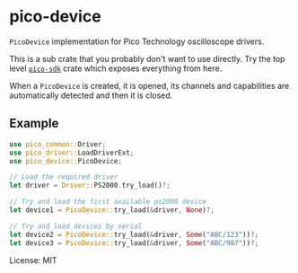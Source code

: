 # pico-device

`PicoDevice` implementation for Pico Technology oscilloscope drivers.

This is a sub crate that you probably don't want to use directly. Try the top level
[`pico-sdk`](https://crates.io/crates/pico-sdk) crate which exposes everything from here.

When a `PicoDevice` is created, it is opened, its channels and capabilities are
automatically detected and then it is closed.

## Example
```rust
use pico_common::Driver;
use pico_driver::LoadDriverExt;
use pico_device::PicoDevice;

// Load the required driver
let driver = Driver::PS2000.try_load()?;

// Try and load the first available ps2000 device
let device1 = PicoDevice::try_load(&driver, None)?;

// Try and load devices by serial
let device2 = PicoDevice::try_load(&driver, Some("ABC/123"))?;
let device3 = PicoDevice::try_load(&driver, Some("ABC/987"))?;
```


License: MIT

